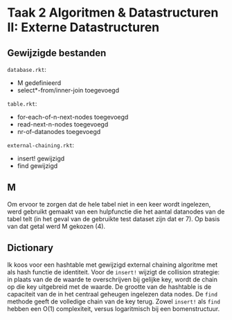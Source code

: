 # Taak 2 Algoritmen & Datastructuren II: Externe Datastructuren

## Gewijzigde bestanden

`database.rkt`:

* M gedefinieerd
* select*-from/inner-join toegevoegd

`table.rkt`:

* for-each-of-n-next-nodes toegevoegd
* read-next-n-nodes toegevoegd
* nr-of-datanodes toegevoegd

`external-chaining.rkt`:

* insert! gewijzigd
* find gewijzigd

## M

Om ervoor te zorgen dat de hele tabel niet in een keer wordt ingelezen, werd gebruikt gemaakt van een hulpfunctie die het aantal datanodes van de tabel telt (in het geval van de gebruikte test dataset zijn dat er 7).
Op basis van dat getal werd M gekozen (4).

## Dictionary

Ik koos voor een hashtable met gewijzigd external chaining algoritme met als hash functie de identiteit.
Voor de `insert!` wijzigt de collision strategie: in plaats van de de waarde te overschrijven bij gelijke key, wordt de chain op die key uitgebreid met de waarde. De grootte van de hashtable is de capaciteit van de in het centraal geheugen ingelezen data nodes.
De `find` methode geeft de volledige chain van de key terug.
Zowel `insert!` als `find` hebben een O(1) complexiteit, versus logaritmisch bij een bomenstructuur.